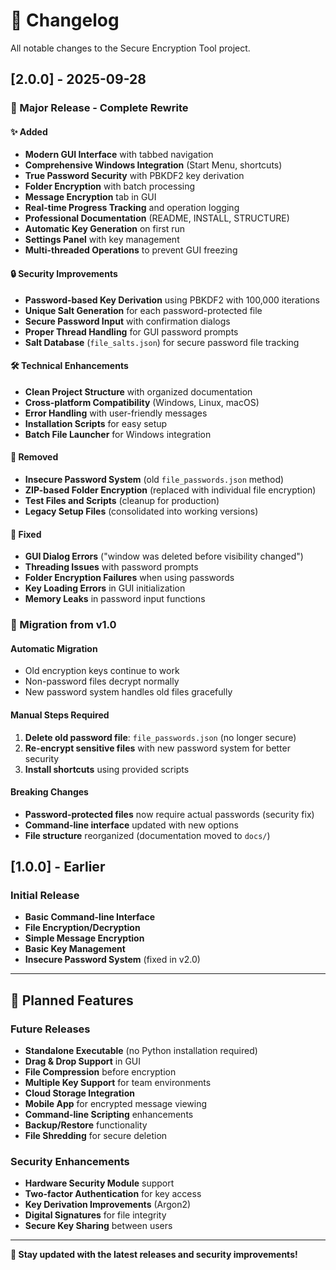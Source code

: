 # 📝 Changelog

All notable changes to the Secure Encryption Tool project.

## [2.0.0] - 2025-09-28

### 🎉 Major Release - Complete Rewrite

#### ✨ Added
- **Modern GUI Interface** with tabbed navigation
- **Comprehensive Windows Integration** (Start Menu, shortcuts)
- **True Password Security** with PBKDF2 key derivation
- **Folder Encryption** with batch processing
- **Message Encryption** tab in GUI
- **Real-time Progress Tracking** and operation logging
- **Professional Documentation** (README, INSTALL, STRUCTURE)
- **Automatic Key Generation** on first run
- **Settings Panel** with key management
- **Multi-threaded Operations** to prevent GUI freezing

#### 🔒 Security Improvements
- **Password-based Key Derivation** using PBKDF2 with 100,000 iterations
- **Unique Salt Generation** for each password-protected file
- **Secure Password Input** with confirmation dialogs
- **Proper Thread Handling** for GUI password prompts
- **Salt Database** (`file_salts.json`) for secure password file tracking

#### 🛠️ Technical Enhancements
- **Clean Project Structure** with organized documentation
- **Cross-platform Compatibility** (Windows, Linux, macOS)
- **Error Handling** with user-friendly messages
- **Installation Scripts** for easy setup
- **Batch File Launcher** for Windows integration

#### 🚫 Removed
- **Insecure Password System** (old `file_passwords.json` method)
- **ZIP-based Folder Encryption** (replaced with individual file encryption)
- **Test Files and Scripts** (cleanup for production)
- **Legacy Setup Files** (consolidated into working versions)

#### 🐛 Fixed
- **GUI Dialog Errors** ("window was deleted before visibility changed")
- **Threading Issues** with password prompts
- **Folder Encryption Failures** when using passwords
- **Key Loading Errors** in GUI initialization
- **Memory Leaks** in password input functions

### 🔄 Migration from v1.0

#### Automatic Migration
- Old encryption keys continue to work
- Non-password files decrypt normally
- New password system handles old files gracefully

#### Manual Steps Required
1. **Delete old password file**: `file_passwords.json` (no longer secure)
2. **Re-encrypt sensitive files** with new password system for better security
3. **Install shortcuts** using provided scripts

#### Breaking Changes
- **Password-protected files** now require actual passwords (security fix)
- **Command-line interface** updated with new options
- **File structure** reorganized (documentation moved to `docs/`)

## [1.0.0] - Earlier

### Initial Release
- **Basic Command-line Interface**
- **File Encryption/Decryption** 
- **Simple Message Encryption**
- **Basic Key Management**
- **Insecure Password System** (fixed in v2.0)

---

## 🔮 Planned Features

### Future Releases
- **Standalone Executable** (no Python installation required)
- **Drag & Drop Support** in GUI
- **File Compression** before encryption
- **Multiple Key Support** for team environments
- **Cloud Storage Integration**
- **Mobile App** for encrypted message viewing
- **Command-line Scripting** enhancements
- **Backup/Restore** functionality
- **File Shredding** for secure deletion

### Security Enhancements
- **Hardware Security Module** support
- **Two-factor Authentication** for key access
- **Key Derivation Improvements** (Argon2)
- **Digital Signatures** for file integrity
- **Secure Key Sharing** between users

---

**📅 Stay updated with the latest releases and security improvements!**